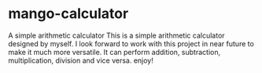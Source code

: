 # mango-calculator
A simple arithmetic calculator 
This is a simple arithmetic calculator designed by myself. I look forward to work with this project in near future to make it much more 
versatile. It can perform addition, subtraction, multiplication, division and vice versa. enjoy!
